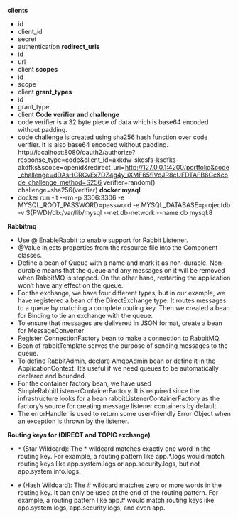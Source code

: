 **clients**
- id
- client_id
- secret
- authentication
**redirect_urls**
- id
- url
- client
**scopes**
- id
- scope
- client
**grant_types**
- id
- grant_type
- client
**Code verifier and challenge**
- code verifier is a 32 byte piece of data which is base64 encoded without padding.
- code challenge is created using sha256 hash function over code verifier. It is also base64 encoded without padding.
http://localhost:8080/oauth2/authorize?response_type=code&client_id=axkdw-skdsfs-ksdfks-akdfks&scope=openid&redirect_uri=http://127.0.0.1:4200/portfolio&code_challenge=dDAsHCRCvEx7DZ4g4y_iXMF65fIVdJR8cUFDTAFB6Gc&code_challenge_method=S256
verifier=random()
challenge=sha256(verifier)
**docker mysql**
- docker run -it  --rm -p 3306:3306 -e MYSQL_ROOT_PASSWORD=password -e MYSQL_DATABASE=projectdb -v ${PWD}/db:/var/lib/mysql --net db-network --name db mysql:8

**Rabbitmq**
- Use @ EnableRabbit to enable support for Rabbit Listener.
- @Value injects properties from the resource file into the Component classes.
- Define a bean of Queue with a name and mark it as non-durable. Non-durable means that the queue and any messages on it will be removed when RabbitMQ is stopped. On the other hand, restarting the application won’t have any effect on the queue.
- For the exchange, we have four different types, but in our example, we have registered a bean of the DirectExchange type. It routes messages to a queue by matching a complete routing key.
  Then we created a bean for Binding to tie an exchange with the queue.
- To ensure that messages are delivered in JSON format, create a bean for MessageConverter
- Register ConnectionFactory bean to make a connection to RabbitMQ.
- Bean of rabbitTemplate serves the purpose of sending messages to the queue.
- To define RabbitAdmin, declare AmqpAdmin bean or define it in the ApplicationContext. It’s useful if we need queues to be automatically declared and bounded.
- For the container factory bean, we have used SimpleRabbitListenerContainerFactory. It is required since the infrastructure looks for a bean rabbitListenerContainerFactory as the factory’s source for creating message listener containers by default.
- The errorHandler is used to return some user-friendly Error Object when an exception is thrown by the listener.
  
**Routing keys for (DIRECT and TOPIC exchange)**
  - `*` (Star Wildcard):
    The * wildcard matches exactly one word in the routing key.
    For example, a routing pattern like app.*.logs would match routing keys like app.system.logs or app.security.logs, but not app.system.info.logs.
  
  - `#` (Hash Wildcard):
    The # wildcard matches zero or more words in the routing key.
    It can only be used at the end of the routing pattern.
    For example, a routing pattern like app.# would match routing keys like app.system.logs, app.security.logs, and even app.